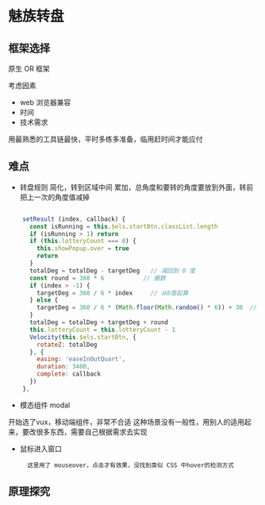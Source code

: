 # 魅族转盘


## 框架选择

原生 OR 框架

考虑因素
* web 浏览器兼容
* 时间
* 技术需求

用最熟悉的工具链最快，平时多练多准备，临用赶时间才能应付

## 难点

* 转盘规则
简化，转到区域中间
累加，总角度和要转的角度要放到外面，转前把上一次的角度值减掉

```js

    setResult (index, callback) {
      const isRunning = this.$els.startBtn.classList.length
      if (isRunning > 1) return
      if (this.lotteryCount === 0) {
        this.showPopup.over = true
        return
      }
      totalDeg = totalDeg - targetDeg   // 减回到 0 度
      const round = 360 * 6           // 圈数
      if (index > -1) {
        targetDeg = 360 / 6 * index     // 从0度起算
      } else {
        targetDeg = 360 / 6 * (Math.floor(Math.random() * 6)) + 30  // 随机区域正中间度数加上到边界的度数
      }
      totalDeg = totalDeg + targetDeg + round
      this.lotteryCount = this.lotteryCount - 1
      Velocity(this.$els.startBtn, {
        rotateZ: totalDeg
      }, {
        easing: 'easeInOutQuart',
        duration: 3400,
        complete: callback
      })
    },
```

* 模态组件 modal

开始选了vux，移动端组件，非常不合适
这种场景没有一般性，用别人的适用起来，要改很多东西，需要自己根据需求去实现

* 鼠标进入窗口

		这里用了 mouseover，点击才有效果，没找到类似 CSS 中hover的检测方式

## 原理探究

